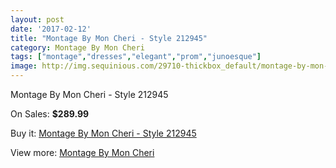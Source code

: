 ```yaml
---
layout: post
date: '2017-02-12'
title: "Montage By Mon Cheri - Style 212945"
category: Montage By Mon Cheri
tags: ["montage","dresses","elegant","prom","junoesque"]
image: http://img.sequinious.com/29710-thickbox_default/montage-by-mon-cheri-style-212945.jpg
---
```

Montage By Mon Cheri - Style 212945

On Sales: **$289.99**
<a href="https://www.sequinious.com/montage-by-mon-cheri/7316-montage-by-mon-cheri-style-212945.html"><amp-img layout="responsive" width="600" height="600" src="//img.sequinious.com/29710-thickbox_default/montage-by-mon-cheri-style-212945.jpg" alt="Montage By Mon Cheri - Style 212945 0" /></a>
<a href="https://www.sequinious.com/montage-by-mon-cheri/7316-montage-by-mon-cheri-style-212945.html"><amp-img layout="responsive" width="600" height="600" src="//img.sequinious.com/29711-thickbox_default/montage-by-mon-cheri-style-212945.jpg" alt="Montage By Mon Cheri - Style 212945 1" /></a>

Buy it: [Montage By Mon Cheri - Style 212945](https://www.sequinious.com/montage-by-mon-cheri/7316-montage-by-mon-cheri-style-212945.html "Montage By Mon Cheri - Style 212945")

View more: [Montage By Mon Cheri](https://www.sequinious.com/63-montage-by-mon-cheri "Montage By Mon Cheri")